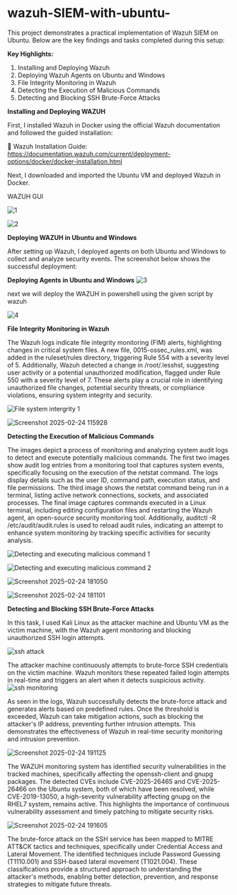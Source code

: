 # wazuh-SIEM-with-ubuntu-

This project demonstrates a practical implementation of Wazuh SIEM on Ubuntu. Below are the key findings and tasks completed during this setup:

**Key Highlights:**

1. Installing and Deploying Wazuh
2. Deploying Wazuh Agents on Ubuntu and Windows
3. File Integrity Monitoring in Wazuh
4. Detecting the Execution of Malicious Commands
5. Detecting and Blocking SSH Brute-Force Attacks




**Installing and Deploying WAZUH**

First, I installed Wazuh in Docker using the official Wazuh documentation and followed the guided installation:

🔗 Wazuh Installation Guide: https://documentation.wazuh.com/current/deployment-options/docker/docker-installation.html

Next, I downloaded and imported the Ubuntu VM and deployed Wazuh in Docker.

WAZUH GUI

![1](https://github.com/user-attachments/assets/265396df-1946-4bcd-9e3c-97a3fca581a4)

![2](https://github.com/user-attachments/assets/56363e0c-6162-460d-919c-9fdda464d02c)


**Deploying WAZUH in Ubuntu and Windows**

After setting up Wazuh, I deployed agents on both Ubuntu and Windows to collect and analyze security events. The screenshot below shows the successful deployment:

**Deploying  Agents in Ubuntu and Windows**
![3](https://github.com/user-attachments/assets/a5cbaa1c-e7b5-4b92-a23f-2141e2bb446d)

next we will deploy the WAZUH in powershell using the given script by wazuh

![4](https://github.com/user-attachments/assets/1e48273f-618b-4b88-9a55-c3daaf6ae5bf)







**File Integrity Monitoring in Wazuh**

The Wazuh logs indicate file integrity monitoring (FIM) alerts, highlighting changes in critical system files. A new file, 0015-ossec_rules.xml, was added in the ruleset/rules directory, triggering Rule 554 with a severity level of 5. Additionally, Wazuh detected a change in /root/.lesshst, suggesting user activity or a potential unauthorized modification, flagged under Rule 550 with a severity level of 7. These alerts play a crucial role in identifying unauthorized file changes, potential security threats, or compliance violations, ensuring system integrity and security.
 
![File system intergrity 1](https://github.com/user-attachments/assets/6916dc19-27ad-48a4-aba9-8ab46388c96f)



![Screenshot 2025-02-24 115928](https://github.com/user-attachments/assets/4844ef6c-61d1-4b26-9a31-3668274a827a)



**Detecting the Execution of Malicious Commands**

The images depict a process of monitoring and analyzing system audit logs to detect and execute potentially malicious commands. The first two images show audit log entries from a monitoring tool that captures system events, specifically focusing on the execution of the netstat command. The logs display details such as the user ID, command path, execution status, and file permissions. The third image shows the netstat command being run in a terminal, listing active network connections, sockets, and associated processes. The final image captures commands executed in a Linux terminal, including editing configuration files and restarting the Wazuh agent, an open-source security monitoring tool. Additionally, auditctl -R /etc/audit/audit.rules is used to reload audit rules, indicating an attempt to enhance system monitoring by tracking specific activities for security analysis.


![Detecting and executing malicious command 1](https://github.com/user-attachments/assets/6fd2594b-0e2b-4b5f-bd36-14df59f5ee7e)

![Detecting and executing malicious command 2](https://github.com/user-attachments/assets/f4e90379-17de-4ea3-a1b4-3ac40e04fc18)

![Screenshot 2025-02-24 181050](https://github.com/user-attachments/assets/4a949baf-b4be-4b1f-9ce0-3567469edbbc)

![Screenshot 2025-02-24 181101](https://github.com/user-attachments/assets/3eaf7ac8-7248-4c1e-9479-315ffab2305b)


**Detecting and Blocking SSH Brute-Force Attacks**


In this task, I used Kali Linux as the attacker machine and Ubuntu VM as the victim machine, with the Wazuh agent monitoring and blocking unauthorized SSH login attempts.

![ssh attack](https://github.com/user-attachments/assets/c211f7b5-22ef-4923-ba0e-f1336daa6926)

The attacker machine continuously attempts to brute-force SSH credentials on the victim machine. Wazuh monitors these repeated failed login attempts in real-time and triggers an alert when it detects suspicious activity.
![ssh monitoring](https://github.com/user-attachments/assets/c18d80e8-9610-4531-9b4c-2fd5674fd419)

As seen in the logs, Wazuh successfully detects the brute-force attack and generates alerts based on predefined rules. Once the threshold is exceeded, Wazuh can take mitigation actions, such as blocking the attacker's IP address, preventing further intrusion attempts. This demonstrates the effectiveness of Wazuh in real-time security monitoring and intrusion prevention.








![Screenshot 2025-02-24 191125](https://github.com/user-attachments/assets/efeec537-4e31-4cc4-8497-44b3c0f85fff)

The WAZUH monitoring system has identified security vulnerabilities in the tracked machines, specifically affecting the openssh-client and gnupg packages. The detected CVEs include CVE-2025-26465 and CVE-2025-26466 on the Ubuntu system, both of which have been resolved, while CVE-2019-13050, a high-severity vulnerability affecting gnupg on the RHEL7 system, remains active. This highlights the importance of continuous vulnerability assessment and timely patching to mitigate security risks.


![Screenshot 2025-02-24 191605](https://github.com/user-attachments/assets/f29efb77-4df8-41a0-9184-669e7ef8800f)

The brute-force attack on the SSH service has been mapped to MITRE ATT&CK tactics and techniques, specifically under Credential Access and Lateral Movement. The identified techniques include Password Guessing (T1110.001) and SSH-based lateral movement (T1021.004). These classifications provide a structured approach to understanding the attacker's methods, enabling better detection, prevention, and response strategies to mitigate future threats.

